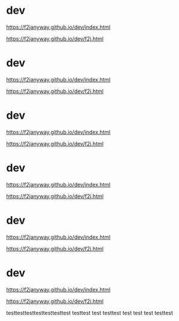 # dev
https://f2janyway.github.io/dev/index.html

https://f2janyway.github.io/dev/f2j.html
# dev
https://f2janyway.github.io/dev/index.html

https://f2janyway.github.io/dev/f2j.html
# dev
https://f2janyway.github.io/dev/index.html

https://f2janyway.github.io/dev/f2j.html
# dev
https://f2janyway.github.io/dev/index.html

https://f2janyway.github.io/dev/f2j.html
# dev
https://f2janyway.github.io/dev/index.html

https://f2janyway.github.io/dev/f2j.html
# dev
https://f2janyway.github.io/dev/index.html

https://f2janyway.github.io/dev/f2j.html


testtesttesttesttesttesttest
testtest
test
testtest
test
test
test
testtest
